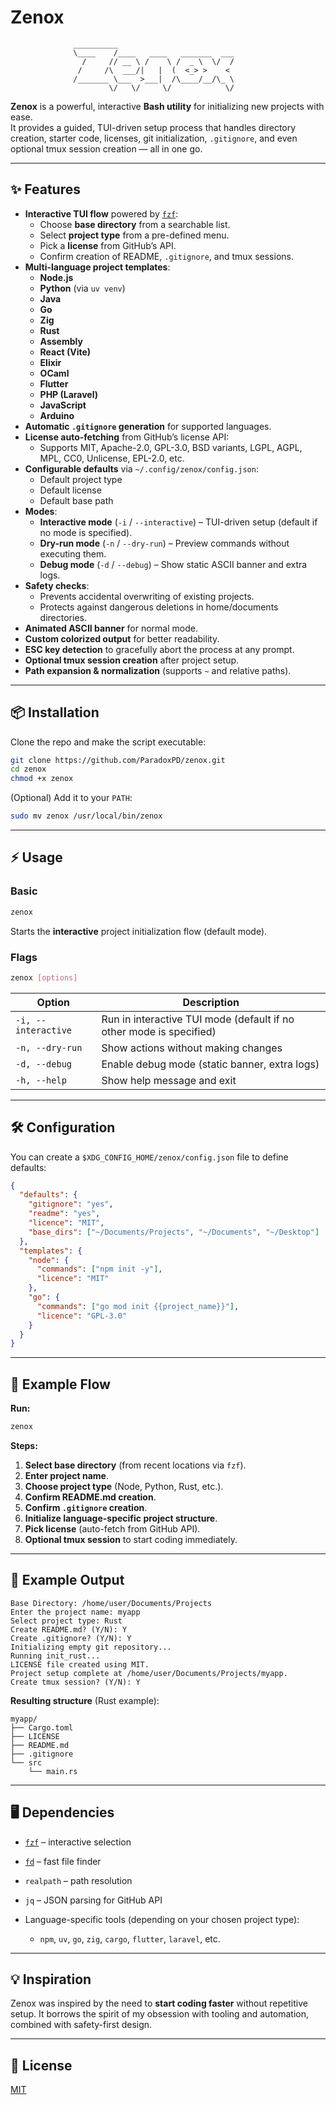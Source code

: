 # Zenox

                  __________
                  \____    /____   ____   _______  ___
                    /     // __ \ /    \ /  _ \  \/  /
                   /     /\  ___/|   |  (  <_> >    <
                  /_______ \___  >___|  /\____/__/\_ \
                          \/   \/     \/            \/

**Zenox** is a powerful, interactive **Bash utility** for initializing new projects with ease.  
It provides a guided, TUI-driven setup process that handles directory creation, starter code, licenses, git initialization, `.gitignore`, and even optional tmux session creation — all in one go.

---

## ✨ Features

- **Interactive TUI flow** powered by [`fzf`](https://github.com/junegunn/fzf):
  - Choose **base directory** from a searchable list.
  - Select **project type** from a pre-defined menu.
  - Pick a **license** from GitHub’s API.
  - Confirm creation of README, `.gitignore`, and tmux sessions.
- **Multi-language project templates**:
  - **Node.js**
  - **Python** (via `uv venv`)
  - **Java**
  - **Go**
  - **Zig**
  - **Rust**
  - **Assembly**
  - **React (Vite)**
  - **Elixir**
  - **OCaml**
  - **Flutter**
  - **PHP (Laravel)**
  - **JavaScript**
  - **Arduino**
- **Automatic `.gitignore` generation** for supported languages.
- **License auto-fetching** from GitHub’s license API:
  - Supports MIT, Apache-2.0, GPL-3.0, BSD variants, LGPL, AGPL, MPL, CC0, Unlicense, EPL-2.0, etc.
- **Configurable defaults** via `~/.config/zenox/config.json`:
  - Default project type
  - Default license
  - Default base path
- **Modes**:
  - **Interactive mode** (`-i` / `--interactive`) – TUI-driven setup (default if no mode is specified).
  - **Dry-run mode** (`-n` / `--dry-run`) – Preview commands without executing them.
  - **Debug mode** (`-d` / `--debug`) – Show static ASCII banner and extra logs.
- **Safety checks**:
  - Prevents accidental overwriting of existing projects.
  - Protects against dangerous deletions in home/documents directories.
- **Animated ASCII banner** for normal mode.
- **Custom colorized output** for better readability.
- **ESC key detection** to gracefully abort the process at any prompt.
- **Optional tmux session creation** after project setup.
- **Path expansion & normalization** (supports `~` and relative paths).

---

## 📦 Installation

Clone the repo and make the script executable:

```bash
git clone https://github.com/ParadoxPD/zenox.git
cd zenox
chmod +x zenox
```

(Optional) Add it to your `PATH`:

```bash
sudo mv zenox /usr/local/bin/zenox
```

---

## ⚡ Usage

### Basic

```bash
zenox
```

Starts the **interactive** project initialization flow (default mode).

### Flags

```bash
zenox [options]
```

| Option              | Description                                                         |
| ------------------- | ------------------------------------------------------------------- |
| `-i, --interactive` | Run in interactive TUI mode (default if no other mode is specified) |
| `-n, --dry-run`     | Show actions without making changes                                 |
| `-d, --debug`       | Enable debug mode (static banner, extra logs)                       |
| `-h, --help`        | Show help message and exit                                          |

---

## 🛠 Configuration

You can create a `$XDG_CONFIG_HOME/zenox/config.json` file to define defaults:

```json
{
  "defaults": {
    "gitignore": "yes",
    "readme": "yes",
    "licence": "MIT",
    "base_dirs": ["~/Documents/Projects", "~/Documents", "~/Desktop"]
  },
  "templates": {
    "node": {
      "commands": ["npm init -y"],
      "licence": "MIT"
    },
    "go": {
      "commands": ["go mod init {{project_name}}"],
      "licence": "GPL-3.0"
    }
  }
}
```

---

## 📄 Example Flow

**Run:**

```bash
zenox
```

**Steps:**

1. **Select base directory** (from recent locations via `fzf`).
2. **Enter project name**.
3. **Choose project type** (Node, Python, Rust, etc.).
4. **Confirm README.md creation**.
5. **Confirm `.gitignore` creation**.
6. **Initialize language-specific project structure**.
7. **Pick license** (auto-fetch from GitHub API).
8. **Optional tmux session** to start coding immediately.

---

## 📂 Example Output

```plaintext
Base Directory: /home/user/Documents/Projects
Enter the project name: myapp
Select project type: Rust
Create README.md? (Y/N): Y
Create .gitignore? (Y/N): Y
Initializing empty git repository...
Running init_rust...
LICENSE file created using MIT.
Project setup complete at /home/user/Documents/Projects/myapp.
Create tmux session? (Y/N): Y
```

**Resulting structure** (Rust example):

```
myapp/
├── Cargo.toml
├── LICENSE
├── README.md
├── .gitignore
└── src
    └── main.rs
```

---

## 🖥 Dependencies

- [`fzf`](https://github.com/junegunn/fzf) – interactive selection
- [`fd`](https://github.com/sharkdp/fd) – fast file finder
- `realpath` – path resolution
- `jq` – JSON parsing for GitHub API
- Language-specific tools (depending on your chosen project type):

  - `npm`, `uv`, `go`, `zig`, `cargo`, `flutter`, `laravel`, etc.

---

## 💡 Inspiration

Zenox was inspired by the need to **start coding faster** without repetitive setup.
It borrows the spirit of my obsession with tooling and automation, combined with safety-first design.

---

## 📜 License

[MIT](LICENSE)

```

```

